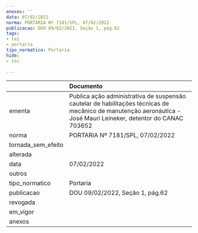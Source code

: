 ```yaml
---
anexos: ''
data: 07/02/2022
norma: PORTARIA Nº 7181/SPL, 07/02/2022
publicacao: DOU 09/02/2022, Seção 1, pág.62
tags:
- lei
- portaria
tipo_normatico: Portaria
hide: 
- toc 
 
---
```


|                    | Documento                                                                                                                                                        |
|:-------------------|:-----------------------------------------------------------------------------------------------------------------------------------------------------------------|
| ementa             | Publica ação administrativa de suspensão cautelar de habilitações técnicas de mecânico de manutenção aeronáutica - José Mauri Leineker, detentor do CANAC 703652 |
| norma              | PORTARIA Nº 7181/SPL, 07/02/2022                                                                                                                                 |
| tornada_sem_efeito |                                                                                                                                                                  |
| alterada           |                                                                                                                                                                  |
| data               | 07/02/2022                                                                                                                                                       |
| outros             |                                                                                                                                                                  |
| tipo_normatico     | Portaria                                                                                                                                                         |
| publicacao         | DOU 09/02/2022, Seção 1, pág.62                                                                                                                                  |
| revogada           |                                                                                                                                                                  |
| em_vigor           |                                                                                                                                                                  |
| anexos             |                                                                                                                                                                  |